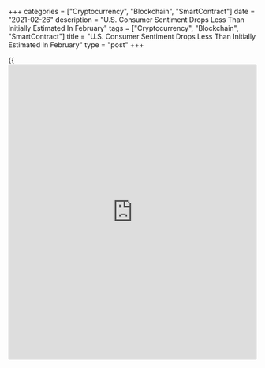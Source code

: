 +++
categories = ["Cryptocurrency", "Blockchain", "SmartContract"]
date = "2021-02-26"
description = "U.S. Consumer Sentiment Drops Less Than Initially Estimated In February"
tags = ["Cryptocurrency", "Blockchain", "SmartContract"]
title = "U.S. Consumer Sentiment Drops Less Than Initially Estimated In February"
type = "post"
+++

{{<iframe id="large-banner" src="https://www.bounty.group/#slide=5.0" width="100%" height="600" scrolling="no" style="border: 0px solid rgb(216, 221, 230); border-radius: 3px;">}}

Revised data released by the University of Michigan on Friday showed
U.S. consumer sentiment deteriorated by slightly less than initially
estimated in the month of February.

The report showed the consumer sentiment index for February was upwardly
revised to 76.8 from the initial estimate of 76.2.

The revised reading came in above economist estimates of 76.5 but was
still below the final January reading of 79.0.

"All of February's loss was due to households with incomes below
$75,000, with the declines mainly concentrated in future economic
prospects," said Surveys of Consumers chief economist Richard Curtin.

He added, "The worst of the pandemic may be nearing its end, but few
consumers anticipate the type of persistent and robust economic growth
that restores employment conditions to the very positive pre-pandemic
levels."

The report showed the index of consumer expectations slid to 70.7 in
February from 74.0 in January, while the current economic conditions
index edged down to 86.2 from 86.7.

On the inflation front, one-year inflation expected jumped to 3.3
percent in February from 3.0 percent in January. Five-year inflation
expectations were unchanged at 2.7 percent.

"While consumers clearly anticipate a spurt in inflation in the year
ahead, the overall evidence does not indicate the emergence of an
inflationary psychology that makes the expectation of inflation a self-
fulfilling prophecy," Curtin said.

Meanwhile, a report released by the Conference Board on Tuesday showed
consumer confidence in the U.S. improved more than expected in the month
of February.

The Conference Board said its consumer confidence index rose to 91.3 in
February from a downwardly revised 88.9 in January.

Economists had expected the consumer confidence index to inch up to 90.0
from the 89.3 originally reported for the previous month.

For comments and feedback [contact](https://www.playgroundfx.com/contact/): editorial@rtt[news](https://www.letsplayfx.com/blog/forex-news-website/).com

[Economic News][1]

 **What parts of the world are seeing the best (and worst) economic
performances lately? Click[here][2] to check out our [Econ Scorecard][2]
and find out! See up-to-the-moment [ranking](https://www.playgroundfx.com/blog/crypto-exchange-ranking/)s for the best and worst
performers in [GDP][2], [unemployment rate][3], [inflation][4] and much
more.**

   1. www.rtt[news](https://www.letsplayfx.com/blog/forex-news-website/).com/Content/EconomicNews.aspx
   2. www.rtt[news](https://www.letsplayfx.com/blog/forex-news-website/).com/economic-scorecard/world-rank/GDP/highest-performance.aspx
   3. www.rtt[news](https://www.letsplayfx.com/blog/forex-news-website/).com/economic-scorecard/world-rank/unemployment-rate/lowest-performance.aspx
   4. www.rtt[news](https://www.letsplayfx.com/blog/forex-news-website/).com/economic-scorecard/world-rank/CPI/highest-performance.aspx
